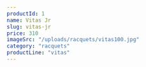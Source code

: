 ```yaml
---
productId: 1
name: Vitas Jr
slug: vitas-jr
price: 310
imageSrc: "/uploads/racquets/vitas100.jpg"
category: "racquets"
productLine: "vitas"
---
```

